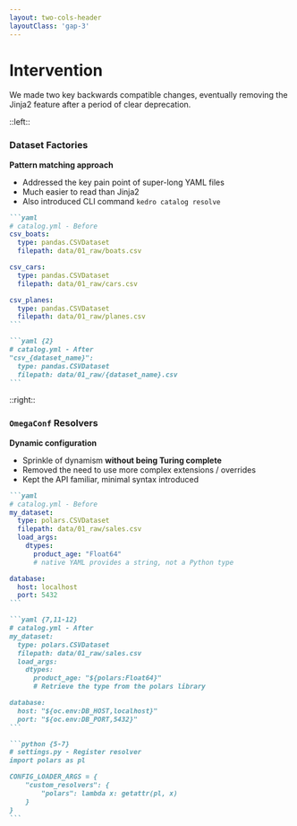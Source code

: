 ```yaml
---
layout: two-cols-header
layoutClass: 'gap-3'
---
```


# Intervention

We made two key backwards compatible changes, eventually removing the Jinja2 feature after a period of clear deprecation.

::left::
### Dataset Factories
**Pattern matching approach** 

- Addressed the key pain point of super-long YAML files
- Much easier to read than Jinja2
- Also introduced CLI command `kedro catalog resolve`

````md magic-move
```yaml
# catalog.yml - Before
csv_boats:
  type: pandas.CSVDataset
  filepath: data/01_raw/boats.csv

csv_cars:
  type: pandas.CSVDataset  
  filepath: data/01_raw/cars.csv

csv_planes:
  type: pandas.CSVDataset
  filepath: data/01_raw/planes.csv
```

```yaml {2}
# catalog.yml - After
"csv_{dataset_name}":
  type: pandas.CSVDataset
  filepath: data/01_raw/{dataset_name}.csv
```
````

::right::


### `OmegaConf` Resolvers

**Dynamic configuration** 

- Sprinkle of dynamism **without being Turing complete**
- Removed the need to use more complex extensions / overrides
- Kept the API familiar, minimal syntax introduced

````md magic-move
```yaml
# catalog.yml - Before
my_dataset:
  type: polars.CSVDataset
  filepath: data/01_raw/sales.csv
  load_args:
    dtypes:
      product_age: "Float64" 
      # native YAML provides a string, not a Python type 

database:
  host: localhost
  port: 5432
```

```yaml {7,11-12}
# catalog.yml - After  
my_dataset:
  type: polars.CSVDataset
  filepath: data/01_raw/sales.csv
  load_args:
    dtypes:
      product_age: "${polars:Float64}" 
      # Retrieve the type from the polars library

database:
  host: "${oc.env:DB_HOST,localhost}"
  port: "${oc.env:DB_PORT,5432}"
```

```python {5-7}
# settings.py - Register resolver
import polars as pl

CONFIG_LOADER_ARGS = {
    "custom_resolvers": {
        "polars": lambda x: getattr(pl, x)
    }
}
```
````
